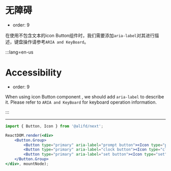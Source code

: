# 无障碍

- order: 9

在使用不包含文本的icon Button组件时，我们需要添加`aria-label`对其进行描述，键盘操作请参考`ARIA and KeyBoard`。

:::lang=en-us
# Accessibility

- order: 9

When using icon Button component , we should add `aria-label` to describe it. Please refer to `ARIA and KeyBoard` for keyboard operation information.

:::

---

````jsx
import { Button, Icon } from '@alifd/next';

ReactDOM.render(<div>
    <Button.Group>
        <Button type="primary" aria-label="prompt button"><Icon type="prompt" /></Button>
        <Button type="primary" aria-label="clock button"><Icon type="clock" /></Button>
        <Button type="primary" aria-label="set button"><Icon type="set" /></Button>
    </Button.Group>
</div>, mountNode);
````
